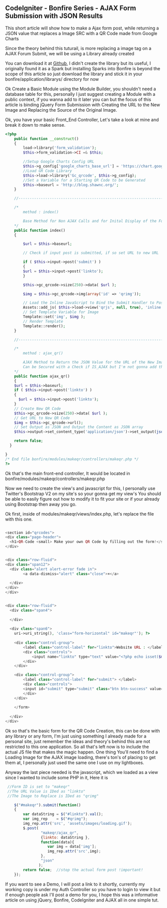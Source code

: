 ## CodeIgniter - Bonfire Series - AJAX Form Submission with JSON Results



This short article will show how to make a Ajax form post, while returning a JSON value that replaces a Image SRC with a QR Code made from Google Charts

Since the theory behind this tuturail, is more replacing a image tag on a AJAX Forum Submit, we will be using a Library already created  

You can download it at [Github](https://github.com/eric-famiglietti/gc-qrcode), I didn't create the library but its useful, I originally found it as a Spark but installing Sparks into Bonfire is beyond the scope of this article so just download the library and stick it in your bonfire/application/librarys/ directory for now

Ok Create a Basic Module using the Module Builder, you shouldn't need a database table for this, personally I just suggest creating a Module with a public context, if you wanna add to it later you can but the focus of this article is binding jQuery Form Submission with Creating the 
URL to the New Image and Replacing the Source of the Original Image.

Ok, you have your basic Front_End Controller, Let's take a look at mine and break it down to make sense.


~~~ php
<?php
    public function __construct()
    {
    	load->library('form_validation');
    	$this->form_validation->CI =& $this;

    	//Setup Google Charts Config URL
    	$this->g_config['google_charts_base_url'] = 'https://chart.googleapis.com/chart';
    	//Load GR Code Library
    	$this->load->library('Gc_qrcode', $this->g_config);
    	//Set a Variable for a Starting QR Code to be Generated            
    	$this->baseurl = 'http://blog.shawnc.org/';
    }

    //--------------------------------------------------------------------

	/*
	    method : index()

	    Base Method for Non AJAX Calls and for Inital Display of the Form
	*/
	public function index()
	{                        

		$url = $this->baseurl;

		// Check if input post is submitted, if so set URL to new URL

		if ( $this->input->post('submit') )
		{
	    $url = $this->input->post('linkto');
		}

		$this->gc_qrcode->size(250)->data( $url );

		$img = $this->gc_qrcode->img(array('id' => 'qrimg'));

		// Load the Inline JavaScript to Bind the Submit Handler to Post a AJAX Call to The AJAX Method
		Assets::add_js( $this->load->view('qrjs', null, true), 'inline');
		// Set Template Variable for Image
		Template::set('img', $img );
		// Render Template
		Template::render();
	}

	//--------------------------------------------------------------------

	/*
		method : ajax_qr()

		AJAX Method to Return the JSON Value for the URL of the New Image Tag
		Can be Secured with a Check if IS_AJAX but I'm not gonna add that to the scope of this tut
	*/
	public function ajax_qr()
	{
    $url = $this->baseurl;
    if ( $this->input->post('linkto') )
    {
      $url = $this->input->post('linkto');
    }
    // Create New QR Code
    $this->gc_qrcode->size(250)->data( $url );
    // Get URL to New QR Code
    $img = $this->gc_qrcode->url();
    // Set Output as JSON and Output the Content as JSON array
    $this->output->set_content_type('application/json')->set_output(json_encode(array('img' => $img )));

    return false;
  }

}
/* End file bonfire/modules/makeqr/controllers/makeqr.php */
?>
~~~

Ok that's the main front-end controller,  It would be located in bonfire/modules/makeqr/controllers/makeqr.php

Now we need to create the view's and javascript for this,  I personally use Twitter's Bootstrap V2 on my site's so your gonna get my view's
You should be able to easily figure out how to modify it to fit your site or if your already using Bootstrap then away you go.

Ok first, inside of modules/makeqr/views/index.php, let's replace the file with this one.

~~~ php

<section id="qrcodes">
<div class="page-header">
  <h1>QR-Code <small> Make your own QR Code by filling out the form!</small></h1>
</div>


<div class="row-fluid">
<div class="span12">
  <div class="alert alert-error fade in">
	    <a data-dismiss="alert" class="close">×</a>
      
  </div>
</div>
</div>


<div class="row-fluid">
  <div class="span4">
        
  </div>
  
  <div class="span6">
	uri->uri_string(), 'class="form-horizontal" id="makeqr"'); ?>
  
	<div class="control-group">
		<label class="control-label" for="linkto">Website URL : </label>
		<div class="controls">
			<input name="linkto" type="text" value="<?php echo isset($makeqr) ? $makeqr->linkto : set_value('linkto') ?>" class="span6" placeholder="http://shawnc.org" id="linkto" tabindex="1"></input>
		</div>
	</div>

	<div class="control-group">
		<label class="control-label" for="submit"> </label>
		<div class="controls">
		<input id="submit" type="submit" class="btn btn-success" value="Create QR-Code" name="submit"></input>
		</div>
	</div>
  
	</form>
  
  </div>  
</div>

~~~


Ok so that's the basic form for the QR Code Creation, this can be done with any library or any form, I'm just using something I already made for a personal site,  just remember the ideas and theory's behind this are not restricted to this one application.
So all that's left now is to include the actual JS file that makes the magic happen.  One thing You'll need to find a Loading Image for the
AJAX image loading,  there's ton's of placing to get them at, I personally just used the same one I use on my lightboxes.

Anyway the last piece needed is the javascript, which we loaded as a view since I wanted to include some PHP in it, Here it is

~~~ javascript
 //Form ID is set to "makeqr"
 //The URL Value is IDed as "linkto"
 //The Image to Replace is IDed as "qrimg"

    $("#makeqr").submit(function()
    {
        var dataString = $("#linkto").val();
        var img_rep    = $("#qrimg");
        img_rep.attr('src', 'assets/images/loading.gif');
        $.post(  
                "makeqr/ajax_qr",
                {linkto: dataString },  
                function(data){
                   var img = data['img'];
                   img_rep.attr('src',img);
                },  
                "json"  
               );          
        return false;  //stop the actual form post !important!
    });
~~~


If you want to see a Demo, I will post a link to it shortly,  currently my working copy is under my Auth Controller so you have to login to view it but if enough people ask I'll post a demo for you,  I hope this was a informative article on using jQuery, Bonfire, CodeIgniter and AJAX all in one simple tut.

